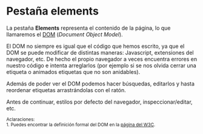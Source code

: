 # Pestaña elements

La pestaña **Elements** representa el contenido de la página, lo que llamaremos el [DOM](https://es.wikipedia.org/wiki/Document_Object_Model) (*Document Object Model*).

El DOM no siempre es igual que el código que hemos escrito, ya que el DOM se puede modificar de distintas maneras: Javascript, extensiones del navegador, etc. De hecho el propio navegador a veces encuentra errores en nuestro código e intenta arreglarlos (por ejemplo si se nos olvida cerrar una etiqueta o animados etiquetas que no son anidables).

Además de poder ver el DOM podemos hacer búsquedas, editarlos y hasta reordenar etiquetas arrastrándolas con el ratón.

Antes de continuar, estilos por defecto del navegador, inspeccionar/editar, etc.

<small>Aclaraciones:</small><br>
<small>1. Puedes encontrar la definición formal del DOM en la [página del W3C](https://www.w3.org/DOM/).</small><br>